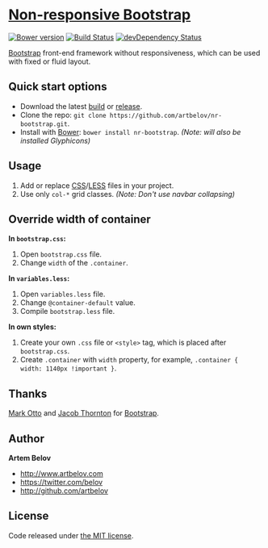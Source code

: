 # [Non-responsive Bootstrap](http://www.artbelov.com/nr-bootstrap/)

[![Bower version](https://badge.fury.io/bo/nr-bootstrap.svg)](http://badge.fury.io/bo/nr-bootstrap)
[![Build Status](https://secure.travis-ci.org/artbelov/nr-bootstrap.svg?branch=master)](http://travis-ci.org/artbelov/nr-bootstrap)
[![devDependency Status](https://david-dm.org/artbelov/nr-bootstrap/dev-status.svg)](https://david-dm.org/artbelov/nr-bootstrap#info=devDependencies)

[Bootstrap](https://github.com/twbs/bootstrap) front-end framework without responsiveness, which can be used with fixed or fluid layout.

## Quick start options

- Download the latest [build](https://github.com/artbelov/nr-bootstrap/archive/master.zip) or [release](https://github.com/artbelov/nr-bootstrap/releases/download/v3.2.0/nr-bootstrap-v3.2.0-css.zip).
- Clone the repo: `git clone https://github.com/artbelov/nr-bootstrap.git`.
- Install with [Bower](http://bower.io/): `bower install nr-bootstrap`. *(Note: will also be installed Glyphicons)*

## Usage
1. Add or replace [CSS](https://github.com/artbelov/nr-bootstrap/tree/master/css)/[LESS](https://github.com/artbelov/nr-bootstrap/tree/master/less) files in your project.
2. Use only `col-*` grid classes. *(Note: Don't use navbar collapsing)*

## Override width of container

**In `bootstrap.css`:**

1. Open `bootstrap.css` file.
2. Change `width` of the `.container`.

**In `variables.less`:**

1. Open `variables.less` file.
2. Change `@container-default` value.
3. Compile `bootstrap.less` file.

**In own styles:**

1. Create your own `.css` file or `<style>` tag, which is placed after `bootstrap.css`.
2. Create `.container` with `width` property, for example, `.container { width: 1140px !important }`.

## Thanks

[Mark Otto](http://github.com/markdotto) and [Jacob Thornton](http://github.com/fat) for [Bootstrap](https://github.com/twbs/bootstrap).

## Author

**Artem Belov**

- <http://www.artbelov.com>
- <https://twitter.com/belov>
- <http://github.com/artbelov>

## License

Code released under [the MIT license](http://opensource.org/licenses/MIT).
